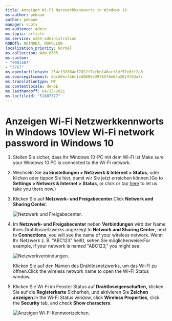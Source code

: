 ```yaml
---
title: Anzeigen Wi-Fi Netzwerkkennworts in Windows 10
ms.author: pebaum
author: pebaum
manager: scotv
ms.audience: Admin
ms.topic: article
ms.service: o365-administration
ROBOTS: NOINDEX, NOFOLLOW
localization_priority: Normal
ms.collection: Adm_O365
ms.custom:
- "9001467"
- "3767"
ms.openlocfilehash: 254c192084ef7022f7bfbb146ecf8df57e6ff2a0
ms.sourcegitcommit: 8bc60ec34bc1e40685e3976576e04a2623f63a7c
ms.translationtype: MT
ms.contentlocale: de-DE
ms.lasthandoff: 04/15/2021
ms.locfileid: "51807377"
---
```

# <a name="view-wi-fi-network-password-in-windows-10"></a><span data-ttu-id="9f092-102">Anzeigen Wi-Fi Netzwerkkennworts in Windows 10</span><span class="sxs-lookup"><span data-stu-id="9f092-102">View Wi-Fi network password in Windows 10</span></span>

1. <span data-ttu-id="9f092-103">Stellen Sie sicher, dass Ihr Windows 10-PC mit dem Wi-Fi ist.</span><span class="sxs-lookup"><span data-stu-id="9f092-103">Make sure your Windows 10 PC is connected to the Wi-Fi network.</span></span>

2. <span data-ttu-id="9f092-104">Wechseln Sie **zu Einstellungen > Netzwerk & Internet > Status**, [](ms-settings:network?activationSource=GetHelp) oder klicken oder tippen Sie hier, damit wir Sie jetzt erreichen können.)</span><span class="sxs-lookup"><span data-stu-id="9f092-104">Go to **Settings  > Network & Internet  > Status**, or click or tap [here](ms-settings:network?activationSource=GetHelp) to let us take you there now.)</span></span>

3. <span data-ttu-id="9f092-105">Klicken Sie auf **Netzwerk- und Freigabecenter**.</span><span class="sxs-lookup"><span data-stu-id="9f092-105">Click **Network and Sharing Center**.</span></span>

    ![Netzwerk und Freigabecenter.](media/network-sharing-center.png)

4. <span data-ttu-id="9f092-107">Im **Netzwerk- und Freigabecenter** neben **Verbindungen** wird der Name Ihres Drahtlosnetzwerks angezeigt.</span><span class="sxs-lookup"><span data-stu-id="9f092-107">In **Network and Sharing Center**, next to **Connections**, you will see the name of your wireless network.</span></span> <span data-ttu-id="9f092-108">Wenn Ihr Netzwerk z. B. "ABC123" heißt, sehen Sie möglicherweise:</span><span class="sxs-lookup"><span data-stu-id="9f092-108">For example, if your network is named "ABC123," you might see:</span></span>

    ![Netzwerkverbindungen.](media/network-connections.png)

    <span data-ttu-id="9f092-110">Klicken Sie auf den Namen des Drahtlosnetzwerks, um das Wi-Fi zu öffnen.</span><span class="sxs-lookup"><span data-stu-id="9f092-110">Click the wireless network name to open the Wi-Fi Status window.</span></span> 

5. <span data-ttu-id="9f092-111">Klicken Sie Wi-Fi im Fenster Status auf **Drahtloseigenschaften,** klicken Sie auf die **Registerkarte** Sicherheit, und aktivieren Sie **Zeichen anzeigen**.</span><span class="sxs-lookup"><span data-stu-id="9f092-111">In the Wi-Fi Status window, click **Wireless Properties**, click the **Security** tab, and check **Show characters**.</span></span>

    ![Anzeigen Wi-Fi Kennwortzeichen.](media/show-password-characters.png)

